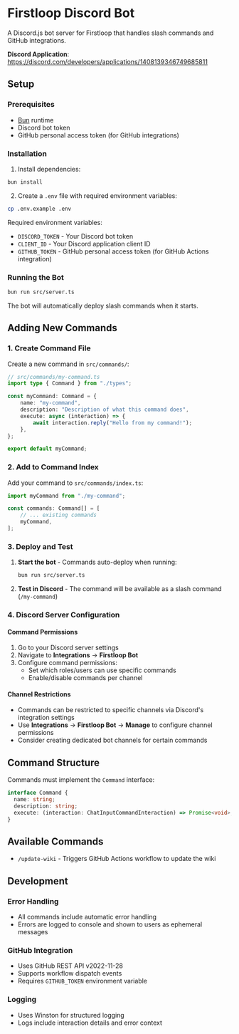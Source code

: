 # Firstloop Discord Bot

A Discord.js bot server for Firstloop that handles slash commands and GitHub integrations.

**Discord Application**: https://discord.com/developers/applications/1408139346749685811

## Setup

### Prerequisites
- [Bun](https://bun.sh) runtime
- Discord bot token
- GitHub personal access token (for GitHub integrations)

### Installation

1. Install dependencies:
```bash
bun install
```

2. Create a `.env` file with required environment variables:
```bash
cp .env.example .env
```

Required environment variables:
- `DISCORD_TOKEN` - Your Discord bot token
- `CLIENT_ID` - Your Discord application client ID
- `GITHUB_TOKEN` - GitHub personal access token (for GitHub Actions integration)

### Running the Bot

```bash
bun run src/server.ts
```

The bot will automatically deploy slash commands when it starts.

## Adding New Commands

### 1. Create Command File

Create a new command in `src/commands/`:

```typescript
// src/commands/my-command.ts
import type { Command } from "./types";

const myCommand: Command = {
    name: "my-command",
    description: "Description of what this command does",
    execute: async (interaction) => {
        await interaction.reply("Hello from my command!");
    },
};

export default myCommand;
```

### 2. Add to Command Index

Add your command to `src/commands/index.ts`:

```typescript
import myCommand from "./my-command";

const commands: Command[] = [
    // ... existing commands
    myCommand,
];
```

### 3. Deploy and Test

1. **Start the bot** - Commands auto-deploy when running:
   ```bash
   bun run src/server.ts
   ```

2. **Test in Discord** - The command will be available as a slash command (`/my-command`)

### 4. Discord Server Configuration

#### Command Permissions
1. Go to your Discord server settings
2. Navigate to **Integrations** → **Firstloop Bot**
3. Configure command permissions:
   - Set which roles/users can use specific commands
   - Enable/disable commands per channel

#### Channel Restrictions
- Commands can be restricted to specific channels via Discord's integration settings
- Use **Integrations** → **Firstloop Bot** → **Manage** to configure channel permissions
- Consider creating dedicated bot channels for certain commands

## Command Structure

Commands must implement the `Command` interface:

```typescript
interface Command {
  name: string;
  description: string;
  execute: (interaction: ChatInputCommandInteraction) => Promise<void>;
}
```

## Available Commands

- `/update-wiki` - Triggers GitHub Actions workflow to update the wiki

## Development

### Error Handling
- All commands include automatic error handling
- Errors are logged to console and shown to users as ephemeral messages

### GitHub Integration
- Uses GitHub REST API v2022-11-28
- Supports workflow dispatch events
- Requires `GITHUB_TOKEN` environment variable

### Logging
- Uses Winston for structured logging
- Logs include interaction details and error context
